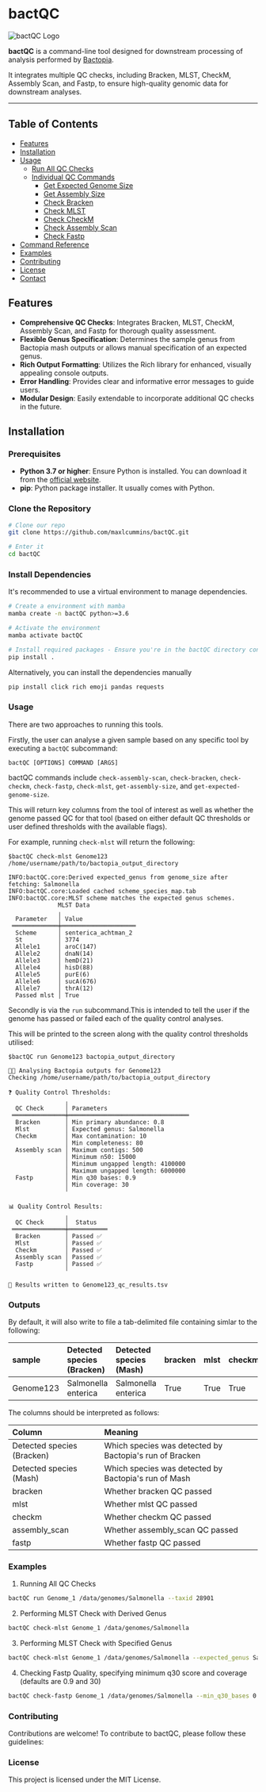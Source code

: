 # bactQC

![bactQC Logo](https://github.com/maxlcummins/bactQC/blob/main/assets/logo.png?raw=true)

**bactQC** is a command-line tool designed for downstream processing of analysis performed by [Bactopia](https://github.com/bactopia/bactopia).

It integrates multiple QC checks, including Bracken, MLST, CheckM, Assembly Scan, and Fastp, to ensure high-quality genomic data for downstream analyses.

---

## Table of Contents

- [Features](#features)
- [Installation](#installation)
- [Usage](#usage)
  - [Run All QC Checks](#run-all-qc-checks)
  - [Individual QC Commands](#individual-qc-commands)
    - [Get Expected Genome Size](#get-expected-genome-size)
    - [Get Assembly Size](#get-assembly-size)
    - [Check Bracken](#check-bracken)
    - [Check MLST](#check-mlst)
    - [Check CheckM](#check-checkm)
    - [Check Assembly Scan](#check-assembly-scan)
    - [Check Fastp](#check-fastp)
- [Command Reference](#command-reference)
- [Examples](#examples)
- [Contributing](#contributing)
- [License](#license)
- [Contact](#contact)



## Features

- **Comprehensive QC Checks**: Integrates Bracken, MLST, CheckM, Assembly Scan, and Fastp for thorough quality assessment.
- **Flexible Genus Specification**: Determines the sample genus from Bactopia mash outputs or allows manual specification of an expected genus.
- **Rich Output Formatting**: Utilizes the Rich library for enhanced, visually appealing console outputs.
- **Error Handling**: Provides clear and informative error messages to guide users.
- **Modular Design**: Easily extendable to incorporate additional QC checks in the future.



## Installation

### Prerequisites

- **Python 3.7 or higher**: Ensure Python is installed. You can download it from the [official website](https://www.python.org/downloads/).
- **pip**: Python package installer. It usually comes with Python.

### Clone the Repository

```bash
# Clone our repo
git clone https://github.com/maxlcummins/bactQC.git

# Enter it
cd bactQC
```

### Install Dependencies
It's recommended to use a virtual environment to manage dependencies.

```bash
# Create a environment with mamba
mamba create -n bactQC python>=3.6

# Activate the environment
mamba activate bactQC

# Install required packages - Ensure you're in the bactQC directory containing setup.py
pip install .
```

Alternatively, you can install the dependencies manually

```bash
pip install click rich emoji pandas requests
```
###  Usage

There are two approaches to running this tools.

Firstly, the user can analyse a given sample based on any specific tool by executing a `bactQC` subcommand:

```
bactQC [OPTIONS] COMMAND [ARGS]
```

bactQC commands include `check-assembly-scan`, `check-bracken`, `check-checkm`, `check-fastp`, `check-mlst`, `get-assembly-size`, and `get-expected-genome-size`.

This will return key columns from the tool of interest as well as whether the genome passed QC for that tool (based on either default QC thresholds or user defined thresholds with the available flags).

For example, running `check-mlst` will return the following:

```
$bactQC check-mlst Genome123 /home/username/path/to/bactopia_output_directory

INFO:bactQC.core:Derived expected_genus from genome_size after fetching: Salmonella
INFO:bactQC.core:Loaded cached scheme_species_map.tab
INFO:bactQC.core:MLST scheme matches the expected genus schemes.
              MLST Data              
              ╷                      
  Parameter   │ Value                
 ═════════════╪═════════════════════ 
  Scheme      │ senterica_achtman_2  
  St          │ 3774                 
  Allele1     │ aroC(147)            
  Allele2     │ dnaN(14)             
  Allele3     │ hemD(21)             
  Allele4     │ hisD(88)             
  Allele5     │ purE(6)              
  Allele6     │ sucA(676)            
  Allele7     │ thrA(12)             
  Passed mlst │ True 
```

Secondly is via the `run` subcommand.This is intended to tell the user if the genome has passed or failed each of the quality control analyses.

This will be printed to the screen along with the quality control thresholds utilised:

```
$bactQC run Genome123 bactopia_output_directory

🦠🧬 Analysing Bactopia outputs for Genome123
Checking /home/username/path/to/bactopia_output_directory

❓ Quality Control Thresholds:
                ╷                                   
  QC Check      │ Parameters                        
 ═══════════════╪══════════════════════════════════ 
  Bracken       │ Min primary abundance: 0.8        
  Mlst          │ Expected genus: Salmonella        
  Checkm        │ Max contamination: 10             
                │ Min completeness: 80              
  Assembly scan │ Maximum contigs: 500              
                │ Minimum n50: 15000                
                │ Minimum ungapped length: 4100000  
                │ Maximum ungapped length: 6000000  
  Fastp         │ Min q30 bases: 0.9                
                │ Min coverage: 30                  
                ╵                                   

📊 Quality Control Results:
                ╷            
  QC Check      │  Status    
 ═══════════════╪═══════════ 
  Bracken       │ Passed ✅  
  Mlst          │ Passed ✅  
  Checkm        │ Passed ✅  
  Assembly scan │ Passed ✅  
  Fastp         │ Passed ✅  
                ╵            

💾 Results written to Genome123_qc_results.tsv
```

### Outputs

By default, it will also write to file a tab-delimited file containing simlar to the following:

|sample   |Detected species (Bracken)|Detected species (Mash)|bracken|mlst|checkm|assembly_scan|fastp|
|:--------|:-------------------------|:----------------------|:------|:---|:-----|:------------|:----|
|Genome123|Salmonella enterica       |Salmonella enterica    |True   |True|True  |True         | True|

The columns should be interpreted as follows:

| Column                   | Meaning                                               |
|:-------------------------|:------------------------------------------------------|
|Detected species (Bracken)|Which species was detected by Bactopia's run of Bracken|
|Detected species (Mash)   |Which species was detected by Bactopia's run of Mash   |
|bracken                   |Whether bracken QC passed                              |
|mlst                      |Whether mlst QC passed                                 |
|checkm                    |Whether checkm QC passed                               |
|assembly_scan             |Whether assembly_scan QC passed                        |
|fastp                     |Whether fastp QC passed                                |

### Examples

1. Running All QC Checks
```bash
bactQC run Genome_1 /data/genomes/Salmonella --taxid 28901
```

2. Performing MLST Check with Derived Genus
```bash
bactQC check-mlst Genome_1 /data/genomes/Salmonella
```

3. Performing MLST Check with Specified Genus
```bash
bactQC check-mlst Genome_1 /data/genomes/Salmonella --expected_genus Salmonella
```

4. Checking Fastp Quality, specifying minimum q30 score and coverage (defaults are 0.9 and 30)
```bash
bactQC check-fastp Genome_1 /data/genomes/Salmonella --min_q30_bases 0.95 --min_coverage 40
```

### Contributing
Contributions are welcome! To contribute to bactQC, please follow these guidelines:

### License
This project is licensed under the MIT License.
